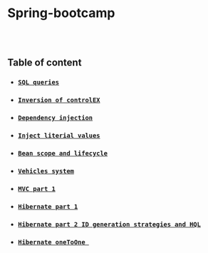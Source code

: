 # Spring-bootcamp
<br/><br/>

## Table of content
* ### [`SQL queries`](Week-1/SQL-queries) 
* ### [`Inversion of controlEX`](Week-1/InversionOfControlEX) 
* ### [`Dependency injection`](Week-2/DependencyInjection) 
* ### [`Inject literial values`](Week-2/InjectLiterialValues)
* ### [`Bean scope and lifecycle`](Week-3/BeanScopeAndLifecycle) 
* ### [`Vehicles system`](Week-3/VehiclesSystem) 
* ### [`MVC part 1`](Week-4/Spring-MVC-Part1) 
* ### [`Hibernate part 1`](Week-6/hib) 
* ### [`Hibernate part 2 ID generation strategies and HQL`](Week-6/hibernateGenAndHQL) 
* ### [`Hibernate oneToOne `](Week-7/HibernateReletions1) 
